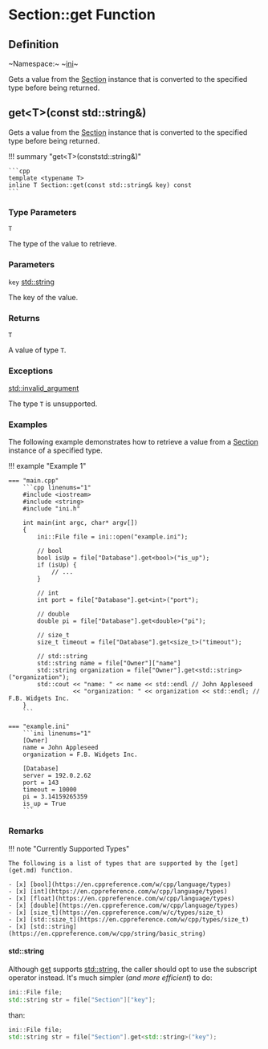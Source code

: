 # Section::get Function

## Definition

~Namespace:~ ~[ini](../../ini_namespace.md)~

Gets a value from the [Section](../section.md) instance that is converted to the specified type before being returned.

## get<T\>(const std::string&)

Gets a value from the [Section](../section.md) instance that is converted to the specified type before being returned.

!!! summary "get<T\>(conststd::string&)"

    ```cpp
    template <typename T>
    inline T Section::get(const std::string& key) const
    ```

### Type Parameters

`T`

The type of the value to retrieve.

### Parameters

`key` [std::string](https://en.cppreference.com/w/cpp/string/basic_string)

The key of the value.

### Returns

`T`

A value of type `T`.

### Exceptions

[std::invalid_argument](https://en.cppreference.com/w/cpp/error/invalid_argument)

The type `T` is unsupported.

### Examples

The following example demonstrates how to retrieve a value from a [Section](../section.md) instance of a specified type.

!!! example "Example 1"

    === "main.cpp"
        ```cpp linenums="1"
        #include <iostream>
        #include <string>
        #include "ini.h"

        int main(int argc, char* argv[])
        {
            ini::File file = ini::open("example.ini");
            
            // bool
            bool isUp = file["Database"].get<bool>("is_up");
            if (isUp) {
                // ...
            }

            // int
            int port = file["Database"].get<int>("port");

            // double
            double pi = file["Database"].get<double>("pi");

            // size_t
            size_t timeout = file["Database"].get<size_t>("timeout");

            // std::string
            std::string name = file["Owner"]["name"]
            std::string organization = file["Owner"].get<std::string>("organization");
            std::cout << "name: " << name << std::endl // John Appleseed
                      << "organization: " << organization << std::endl; // F.B. Widgets Inc.
        }
        ```

    === "example.ini"
        ```ini linenums="1"
        [Owner]
        name = John Appleseed
        organization = F.B. Widgets Inc.

        [Database]
        server = 192.0.2.62
        port = 143
        timeout = 10000
        pi = 3.14159265359
        is_up = True
        ```

### Remarks

!!! note "Currently Supported Types"

    The following is a list of types that are supported by the [get](get.md) function.

    - [x] [bool](https://en.cppreference.com/w/cpp/language/types)
    - [x] [int](https://en.cppreference.com/w/cpp/language/types)
    - [x] [float](https://en.cppreference.com/w/cpp/language/types)
    - [x] [double](https://en.cppreference.com/w/cpp/language/types)
    - [x] [size_t](https://en.cppreference.com/w/c/types/size_t)
    - [x] [std::size_t](https://en.cppreference.com/w/cpp/types/size_t)
    - [x] [std::string](https://en.cppreference.com/w/cpp/string/basic_string)

#### std::string

Although [get](get.md) supports [std::string](https://en.cppreference.com/w/cpp/string/basic_string), the caller should opt to use the subscript operator instead. It's much simpler (*and more efficient*) to do:

```cpp
ini::File file;
std::string str = file["Section"]["key"];
```

than:

```cpp
ini::File file;
std::string str = file["Section"].get<std::string>("key");
```